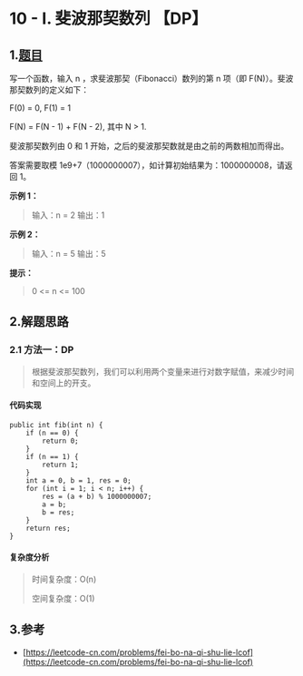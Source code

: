 # 10 - I. 斐波那契数列 【DP】

## 1.[题目](https://leetcode-cn.com/problems/fei-bo-na-qi-shu-lie-lcof/)

写一个函数，输入 n ，求斐波那契（Fibonacci）数列的第 n 项（即 F\(N\)）。斐波那契数列的定义如下：

F\(0\) = 0, F\(1\) = 1

F\(N\) = F\(N - 1\) + F\(N - 2\), 其中 N &gt; 1.

斐波那契数列由 0 和 1 开始，之后的斐波那契数就是由之前的两数相加而得出。

答案需要取模 1e9+7（1000000007），如计算初始结果为：1000000008，请返回 1。

**示例 1：**

> 输入：n = 2 输出：1

**示例 2：**

> 输入：n = 5 输出：5

**提示：**

> 0 &lt;= n &lt;= 100

## 2.解题思路

### 2.1 方法一：DP

> 根据斐波那契数列，我们可以利用两个变量来进行对数字赋值，来减少时间和空间上的开支。

#### 代码实现

```text
public int fib(int n) {
    if (n == 0) {
        return 0;
    }
    if (n == 1) {
        return 1;
    }
    int a = 0, b = 1, res = 0;
    for (int i = 1; i < n; i++) {
        res = (a + b) % 1000000007;
        a = b;
        b = res;
    }
    return res;
}
```

#### 复杂度分析

> 时间复杂度：O\(n\)
>
> 空间复杂度：O\(1\)

## 3.参考

* [https://leetcode-cn.com/problems/fei-bo-na-qi-shu-lie-lcof](https://leetcode-cn.com/problems/fei-bo-na-qi-shu-lie-lcof)

